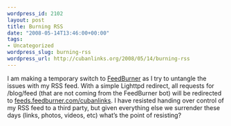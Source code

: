 ```yaml
--- 
wordpress_id: 2102
layout: post
title: Burning RSS
date: "2008-05-14T13:46:00+00:00"
tags: 
- Uncategorized
wordpress_slug: burning-rss
wordpress_url: http://cubanlinks.org/2008/05/14/burning-rss
---
```

<p>I am making a temporary switch to <a href="http://www.feedburner.com">FeedBurner</a> as I try to untangle the issues with my <span class="caps">RSS</span> feed.  With a simple Lighttpd redirect, all requests for /blog/feed (that are not coming from the FeedBurner bot) will be redirected to <a href="http://feeds.feedburner.com/cubanlinks">feeds.feedburner.com/cubanlinks</a>.  I have resisted handing over control of my <span class="caps">RSS</span> feed to a third party, but given everything else we surrender these days (links, photos, videos, etc) what&#8217;s the point of resisting?</p>
